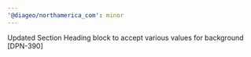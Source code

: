 ```yaml
---
'@diageo/northamerica_com': minor
---
```


Updated Section Heading block to accept various values for background [DPN-390]
